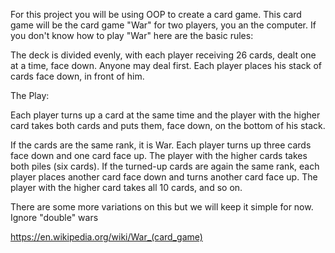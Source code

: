 For this project you will be using OOP to create a card game. This card game will
be the card game "War" for two players, you an the computer. If you don't know
how to play "War" here are the basic rules:

The deck is divided evenly, with each player receiving 26 cards, dealt one at a time,
face down. Anyone may deal first. Each player places his stack of cards face down,
in front of him.

The Play:

Each player turns up a card at the same time and the player with the higher card
takes both cards and puts them, face down, on the bottom of his stack.

If the cards are the same rank, it is War. Each player turns up three cards face
down and one card face up. The player with the higher cards takes both piles
(six cards). If the turned-up cards are again the same rank, each player places
another card face down and turns another card face up. The player with the
higher card takes all 10 cards, and so on.

There are some more variations on this but we will keep it simple for now.
Ignore "double" wars

https://en.wikipedia.org/wiki/War_(card_game)